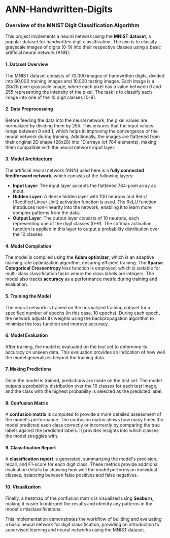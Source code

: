 # ANN-Handwritten-Digits

### Overview of the MNIST Digit Classification Algorithm

This project implements a neural network using the **MNIST dataset**, a popular dataset for handwritten digit classification. The aim is to classify grayscale images of digits (0-9) into their respective classes using a basic artificial neural network (ANN).

#### 1. **Dataset Overview**
The MNIST dataset consists of 70,000 images of handwritten digits, divided into 60,000 training images and 10,000 testing images. Each image is a 28x28 pixel grayscale image, where each pixel has a value between 0 and 255 representing the intensity of the pixel. The task is to classify each image into one of the 10 digit classes (0-9).

#### 2. **Data Preprocessing**
Before feeding the data into the neural network, the pixel values are normalized by dividing them by 255. This ensures that the input values range between 0 and 1, which helps in improving the convergence of the neural network during training. Additionally, the images are flattened from their original 2D shape (28x28) into 1D arrays (of 784 elements), making them compatible with the neural network input layer.

#### 3. **Model Architecture**
The artificial neural network (ANN) used here is a **fully connected feedforward network**, which consists of the following layers:
- **Input Layer**: The input layer accepts the flattened 784-pixel array as input.
- **Hidden Layer**: A dense hidden layer with 100 neurons and ReLU (Rectified Linear Unit) activation function is used. The ReLU function introduces non-linearity into the network, enabling it to learn more complex patterns from the data.
- **Output Layer**: The output layer consists of 10 neurons, each representing one of the digit classes (0-9). The softmax activation function is applied in this layer to output a probability distribution over the 10 classes.

#### 4. **Model Compilation**
The model is compiled using the **Adam optimizer**, which is an adaptive learning rate optimization algorithm, ensuring efficient training. The **Sparse Categorical Crossentropy** loss function is employed, which is suitable for multi-class classification tasks where the class labels are integers. The model also tracks **accuracy** as a performance metric during training and evaluation.

#### 5. **Training the Model**
The neural network is trained on the normalized training dataset for a specified number of epochs (in this case, 10 epochs). During each epoch, the network adjusts its weights using the backpropagation algorithm to minimize the loss function and improve accuracy.

#### 6. **Model Evaluation**
After training, the model is evaluated on the test set to determine its accuracy on unseen data. This evaluation provides an indication of how well the model generalizes beyond the training data.

#### 7. **Making Predictions**
Once the model is trained, predictions are made on the test set. The model outputs a probability distribution over the 10 classes for each test image, and the class with the highest probability is selected as the predicted label.

#### 8. **Confusion Matrix**
A **confusion matrix** is computed to provide a more detailed assessment of the model's performance. The confusion matrix shows how many times the model predicted each class correctly or incorrectly by comparing the true labels against the predicted labels. It provides insights into which classes the model struggles with.

#### 9. **Classification Report**
A **classification report** is generated, summarizing the model's precision, recall, and F1-score for each digit class. These metrics provide additional evaluation details by showing how well the model performs on individual classes, balancing between false positives and false negatives.

#### 10. **Visualization**
Finally, a heatmap of the confusion matrix is visualized using **Seaborn**, making it easier to interpret the results and identify any patterns in the model's misclassifications.

This implementation demonstrates the workflow of building and evaluating a basic neural network for digit classification, providing an introduction to supervised learning and neural networks using the MNIST dataset.

